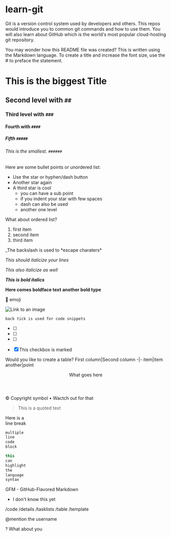 # learn-git

Git is a version control system used by developers and others.
This repos would introduce you to common git commands and how 
to use them. You will also learn about GitHub which is the world's most 
popular cloud-hosting git repository.

You may wonder how this README file was created? This is written using 
the Markdown language. 
To create a title and increase the font size, use the \# to preface the 
statement. 
# This is the biggest Title 
## Second level with `##`
### Third level with `###`
#### Fourth with `####`
##### Fifth `#####`
###### This is the smallest. `######` 

<!-- This comment would not show in my file 
You can even have it on multiple lines -->

Here are some bullet points or unordered list:

* Use the star or hyphen/dash button
* Another star again
* A third star is cool
   * you can have a sub point
   * if you indent your star with few spaces
   - dash can also be used
   - another one level

What about ordered list?

1. first item
1. second item
1. third item

\_The backslash is used to \*escape charaters\*

_This should italicize your lines_

*This also italicize as well*


***This is bold italics***

**Here comes boldface text**
__another bold type__

:wave: emoji 

![Link to an image](/path/to/the/image.png)


`back tick is used for code snippets` 

- [ ]
- [ ]
- [ ]
- [x] This checkbox is marked


Would you like to create a table?
First column|Second column
-|-
item|item
another|point

<header>
What goes here
</header>

&copy; Copyright symbol
&bull; Wactch out for that

> This is a quoted text

Here is a<br />line break

```markdown
multiple
line
code 
block
```

```javascript
this
can
highlight
the
language 
syntax
```

GFM - GitHub-Flavored Markdown

+ I don't know this yet

/code
/details
/tasklists
/table
/template


@mention the username

? What about you



